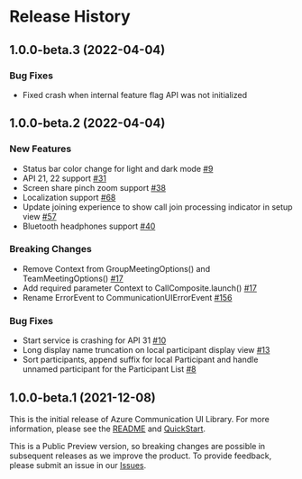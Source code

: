 # Release History
## 1.0.0-beta.3 (2022-04-04)

### Bug Fixes
- Fixed crash when internal feature flag API was not initialized

## 1.0.0-beta.2 (2022-04-04)

### New Features
- Status bar color change for light and dark mode [#9](https://github.com/Azure/communication-ui-library-android/pull/9)
- API 21, 22 support [#31](https://github.com/Azure/communication-ui-library-android/pull/31)
- Screen share pinch zoom support [#38](https://github.com/Azure/communication-ui-library-android/pull/38)
- Localization support [#68](https://github.com/Azure/communication-ui-library-android/pull/68)
- Update joining experience to show call join processing indicator in setup view [#57](https://github.com/Azure/communication-ui-library-android/pull/57)
- Bluetooth headphones support [#40](https://github.com/Azure/communication-ui-library-android/pull/40)

### Breaking Changes
- Remove Context from GroupMeetingOptions() and TeamMeetingOptions() [#17](https://github.com/Azure/communication-ui-library-android/pull/17)
- Add required parameter Context to CallComposite.launch() [#17](https://github.com/Azure/communication-ui-library-android/pull/17)
- Rename ErrorEvent to CommunicationUIErrorEvent [#156](https://github.com/Azure/communication-ui-library-android/pull/156)

### Bug Fixes
- Start service is crashing for API 31 [#10](https://github.com/Azure/communication-ui-library-android/pull/10)
- Long display name truncation on local participant display view [#13](https://github.com/Azure/communication-ui-library-android/pull/13) 
- Sort participants, append suffix for local Participant and handle unnamed participant for the Participant List [#8](https://github.com/Azure/communication-ui-library-android/pull/8)

## 1.0.0-beta.1 (2021-12-08)
This is the initial release of Azure Communication UI Library. For more information, please see the [README][read_me] and [QuickStart][documentation].

This is a Public Preview version, so breaking changes are possible in subsequent releases as we improve the product. To provide feedback, please submit an issue in our [Issues](https://github.com/Azure/communication-ui-library-android/issues).

<!-- LINKS -->
[read_me]: https://github.com/Azure/communication-ui-library-android/blob/main/README.md
[documentation]: https://docs.microsoft.com/en-us/azure/communication-services/quickstarts/ui-library/get-started-call?tabs=kotlin&pivots=platform-android
